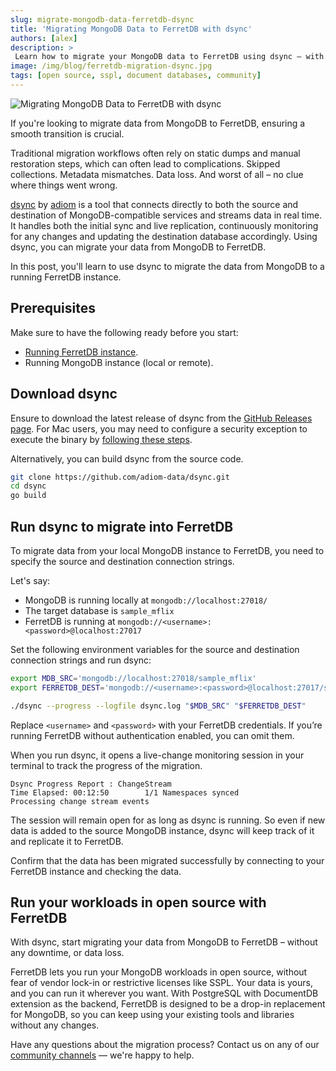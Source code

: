 ```yaml
---
slug: migrate-mongodb-data-ferretdb-dsync
title: 'Migrating MongoDB Data to FerretDB with dsync'
authors: [alex]
description: >
 Learn how to migrate your MongoDB data to FerretDB using dsync — with zero downtime and no data loss.
image: /img/blog/ferretdb-migration-dsync.jpg
tags: [open source, sspl, document databases, community]
---
```


![Migrating MongoDB Data to FerretDB with dsync](/img/blog/ferretdb-migration-dsync.jpg)

If you're looking to migrate data from MongoDB to FerretDB, ensuring a smooth transition is crucial.

<!--truncate-->

Traditional migration workflows often rely on static dumps and manual restoration steps, which can often lead to complications.
Skipped collections.
Metadata mismatches.
Data loss.
And worst of all – no clue where things went wrong.

[dsync](https://github.com/adiom-data/dsync/) by [adiom](https://adiom.com/) is a tool that connects directly to both the source and destination of MongoDB-compatible services and streams data in real time.
It handles both the initial sync and live replication, continuously monitoring for any changes and updating the destination database accordingly.
Using dsync, you can migrate your data from MongoDB to FerretDB.

In this post, you'll learn to use dsync to migrate the data from MongoDB to a running FerretDB instance.

## Prerequisites

Make sure to have the following ready before you start:

- [Running FerretDB instance](https://docs.ferretdb.io/installation/ferretdb/).
- Running MongoDB instance (local or remote).

## Download dsync

Ensure to download the latest release of dsync from the [GitHub Releases page](https://github.com/adiom-data/dsync/releases/latest).
For Mac users, you may need to configure a security exception to execute the binary by [following these steps](https://support.apple.com/en-ca/guide/mac-help/mh40616/mac).

Alternatively, you can build dsync from the source code.

```sh
git clone https://github.com/adiom-data/dsync.git
cd dsync
go build
```

## Run dsync to migrate into FerretDB

To migrate data from your local MongoDB instance to FerretDB, you need to specify the source and destination connection strings.

Let's say:

- MongoDB is running locally at `mongodb://localhost:27018/`
- The target database is `sample_mflix`
- FerretDB is running at `mongodb://<username>:<password>@localhost:27017`

Set the following environment variables for the source and destination connection strings and run dsync:

```sh
export MDB_SRC='mongodb://localhost:27018/sample_mflix'
export FERRETDB_DEST='mongodb://<username>:<password>@localhost:27017/sample_mflix'

./dsync --progress --logfile dsync.log "$MDB_SRC" "$FERRETDB_DEST"
```

Replace `<username>` and `<password>` with your FerretDB credentials.
If you’re running FerretDB without authentication enabled, you can omit them.

When you run dsync, it opens a live-change monitoring session in your terminal to track the progress of the migration.

```text
Dsync Progress Report : ChangeStream
Time Elapsed: 00:12:50        1/1 Namespaces synced
Processing change stream events
```

The session will remain open for as long as dsync is running.
So even if new data is added to the source MongoDB instance, dsync will keep track of it and replicate it to FerretDB.

Confirm that the data has been migrated successfully by connecting to your FerretDB instance and checking the data.

## Run your workloads in open source with FerretDB

With dsync, start migrating your data from MongoDB to FerretDB – without any downtime, or data loss.

FerretDB lets you run your MongoDB workloads in open source, without fear of vendor lock-in or restrictive licenses like SSPL.
Your data is yours, and you can run it wherever you want.
With PostgreSQL with DocumentDB extension as the backend, FerretDB is designed to be a drop-in replacement for MongoDB, so you can keep using your existing tools and libraries without any changes.

Have any questions about the migration process?
Contact us on any of our [community channels](https://docs.ferretdb.io/#community) — we're happy to help.
